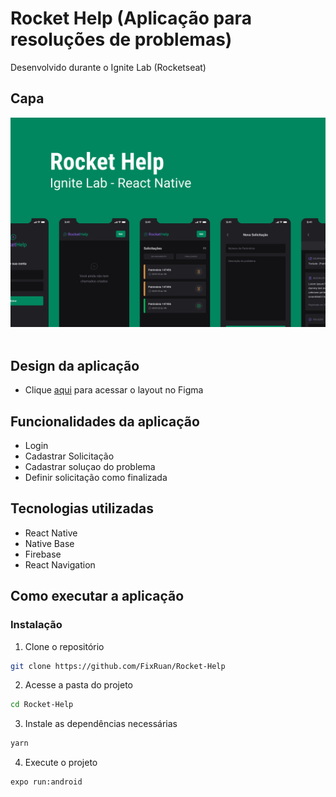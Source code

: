 # Rocket Help (Aplicação para resoluções de problemas)
Desenvolvido durante o Ignite Lab (Rocketseat)

## Capa
<img src="./Capa.png" /> <br/> <br/>

## Design da aplicação
- Clique [aqui](https://www.figma.com/file/Y7MS3KWqBIUfs9SKPtDdFf/Rocket-Help---Ignite-Lab-(Community)?node-id=37%3A6) para acessar o layout no Figma

## Funcionalidades da aplicação
- Login
- Cadastrar Solicitação
- Cadastrar soluçao do problema 
- Definir solicitação como finalizada

## Tecnologias utilizadas
- React Native
- Native Base
- Firebase
- React Navigation

## Como executar a aplicação 

### Instalação
1. Clone o repositório
```bash
git clone https://github.com/FixRuan/Rocket-Help
```
2. Acesse a pasta do projeto
```bash
cd Rocket-Help
```
3. Instale as dependências necessárias 
```bash
yarn
```
4. Execute o projeto
```bash
expo run:android
```